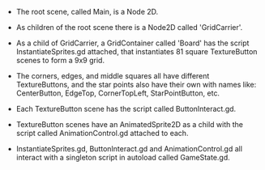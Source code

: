 - The root scene, called Main, is a Node 2D.

- As children of the root scene there is a Node2D called 'GridCarrier'.

- As a child of GridCarrier, a GridContainer called 'Board' has the script InstantiateSprites.gd attached, that instantiates 81 square TextureButton scenes to form a 9x9 grid.

- The corners, edges, and middle squares all have different TextureButtons, and the star points also have their own with names like: CenterButton, EdgeTop, CornerTopLeft, StarPointButton, etc. 

- Each TextureButton scene has the script called ButtonInteract.gd.

- TextureButton scenes have an AnimatedSprite2D as a child with the script called AnimationControl.gd attached to each.

- InstantiateSprites.gd, ButtonInteract.gd and AnimationControl.gd all interact with a singleton script in autoload called GameState.gd.